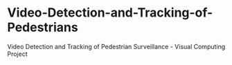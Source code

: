 # Video-Detection-and-Tracking-of-Pedestrians
Video Detection and Tracking of Pedestrian Surveillance - Visual Computing Project
